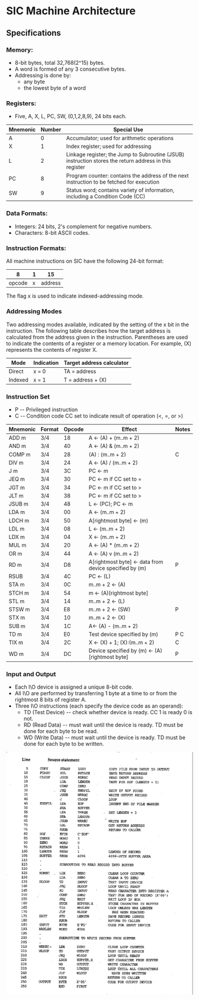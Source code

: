 
# SIC Machine Architecture

## Specifications

### Memory:

- 8-bit bytes, total 32,768(2^15) bytes.
- A word is formed of any 3 consecutive bytes.
- Addressing is done by:
    - any byte
    - the lowest byte of a word

### Registers:

- Five, A, X, L, PC, SW, (0,1,2,8,9), 24 bits each.

| Mnemonic | Number | Special Use |
|----------|--------|-------------|
| A | 0 | Accumulator; used for arithmetic operations |
| X | 1 | Index register; used for addressing |
| L | 2 | Linkage register; the Jump to Subroutine (JSUB) instruction stores the return address in this register |
| PC | 8 | Program counter: contains the address of the next instruction to be fetched for execution |
| SW | 9 | Status word; contains variety of information, including a Condition Code (CC) |

### Data Formats:

- Integers: 24 bits, 2's complement for negative numbers.
- Characters: 8-bit ASCII codes.

### Instruction Formats:

All machine instructions on SIC have the following 24-bit format:

| 8 | 1 | 15 |
|---|---|----|
| opcode | x | address|

The flag x is used to indicate indexed-addressing mode.

### Addressing Modes

Two addressing modes available, indicated by the setting of the x bit in the
instruction. The following table describes how the target address is calculated
from the address given in the instruction. Parentheses are used to indicate the
contents of a register or a memory location. For example, (X) represents the
contents of register X.

| Mode | Indication | Target address calculator |
|------|------------|---------------------------|
| Direct | x = 0 | TA = address |
| Indexed | x = 1 | T = address + (X) |

### Instruction Set

- P -- Privileged instruction
- C -- Condition code CC set to indicate result of operation (<, =, or >)

| Mnemonic | Format | Opcode | Effect | Notes |
|----------|--------|--------|--------|-------|
| ADD m | 3/4 | 18 | A <- (A) + (m..m + 2) |   |
| AND m | 3/4 | 40 | A <- (A) & (m..m + 2) |   |
| COMP m | 3/4 | 28 | (A) : (m..m + 2) | C |
| DIV m | 3/4 | 24 | A <- (A) / (m..m + 2) |   |
| J m | 3/4 | 3C | PC <- m |   |
| JEQ m | 3/4 | 30 | PC <- m if CC set to = |   |
| JGT m | 3/4 | 34 | PC <- m if CC set to > |   |
| JLT m | 3/4 | 38 | PC <- m if CC set to > |   |
| JSUB m | 3/4 | 48 | L <- (PC); PC <- m |   |
| LDA m | 3/4 | 00 | A <- (m..m + 2) |   |
| LDCH m | 3/4 |50 | A[rightmost byte] <- (m) |   |
| LDL m | 3/4 | 08 | L <- (m..m + 2) |   |
| LDX m | 3/4 | 04 | X <- (m..m + 2) |   |
| MUL m | 3/4 | 20 | A <- (A) * (m..m + 2) |   |
| OR m | 3/4 | 44 | A <- (A) v (m..m + 2) |   |
| RD m | 3/4 | D8 | A[rightmost byte] <- data from device specified by (m) | P |
| RSUB | 3/4 | 4C | PC <- (L) |   |
| STA m | 3/4 | 0C | m..m + 2 <- (A) |   |
| STCH m | 3/4 | 54 | m <- (A)[rightmost byte] |   |
| STL m | 3/4 | 14 | m..m + 2 <- (L) |   |
| STSW m | 3/4 | E8 | m..m + 2 <- (SW) | P |
| STX m | 3/4 | 10 | m..m + 2 <- (X) |   |
| SUB m | 3/4 | 1C | A<- (A) - (m..m + 2) |   |
| TD m | 3/4 | E0 | Test device specified by (m) | P C |
| TIX m | 3/4 | 2C | X <- (X) + 1; (X):(m..m + 2) | C |
| WD m | 3/4 | DC | Device specified by (m) <- (A)[rightmost byte] | P |

### Input and Output

- Each I\O device is assigned a unique 8-bit code.
- All I\O are performed by transferring 1 byte at a time to or from the
rightmost 8 bits of register A.
- Three I\O instructions (each specify the device code as an operand):
    - TD (Test Device) -- check whether device is ready. CC 1 is ready 0 is not.
    - RD (Read Data) -- must wait until the device is ready. TD must be done for
    each byte to be read.
    - WD (Write Data) -- must wait until the device is ready. TD must be done for
    each byte to be written.

![A program that demonstrates the technique for performing I\O](fig2_1-p45.png)


